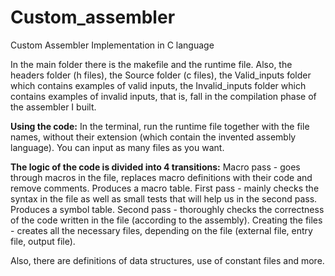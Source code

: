 # Custom_assembler
Custom Assembler Implementation in C language

In the main folder there is the makefile and the runtime file.
Also, the headers folder (h files), the Source folder (c files), the Valid_inputs folder which contains examples of valid inputs, the Invalid_inputs folder which contains examples of invalid inputs, that is, fall in the compilation phase of the assembler I built.

**Using the code:**
In the terminal, run the runtime file together with the file names, without their extension (which contain the invented assembly language). You can input as many files as you want.

**The logic of the code is divided into 4 transitions:**
Macro pass - goes through macros in the file, replaces macro definitions with their code and remove comments. Produces a macro table.
First pass - mainly checks the syntax in the file as well as small tests that will help us in the second pass. Produces a symbol table.
Second pass - thoroughly checks the correctness of the code written in the file (according to the assembly).
Creating the files - creates all the necessary files, depending on the file (external file, entry file, output file).

Also, there are definitions of data structures, use of constant files and more.
